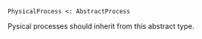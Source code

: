 ```
PhysicalProcess <: AbstractProcess
```

Pysical processes should inherit from this abstract type.
